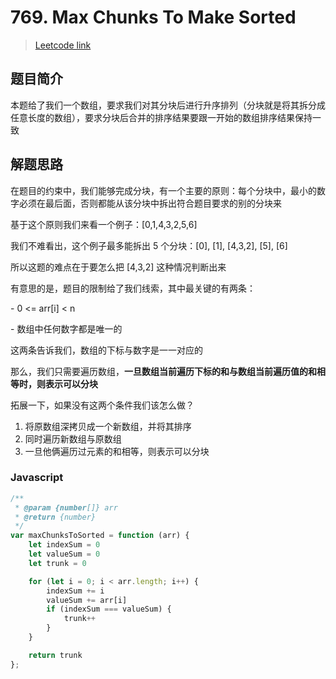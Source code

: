 # 769. Max Chunks To Make Sorted

> [Leetcode link](https://leetcode.com/problems/max-chunks-to-make-sorted/)

## 题目简介

本题给了我们一个数组，要求我们对其分块后进行升序排列（分块就是将其拆分成任意长度的数组），要求分块后合并的排序结果要跟一开始的数组排序结果保持一致



## 解题思路

在题目的约束中，我们能够完成分块，有一个主要的原则：每个分块中，最小的数字必须在最后面，否则都能从该分块中拆出符合题目要求的别的分块来



基于这个原则我们来看一个例子：[0,1,4,3,2,5,6]

我们不难看出，这个例子最多能拆出 5 个分块：[0], [1], [4,3,2], [5], [6]

所以这题的难点在于要怎么把 [4,3,2] 这种情况判断出来



有意思的是，题目的限制给了我们线索，其中最关键的有两条：

\- 0 <= arr[i] < n

\- 数组中任何数字都是唯一的



这两条告诉我们，数组的下标与数字是一一对应的

那么，我们只需要遍历数组，**一旦数组当前遍历下标的和与数组当前遍历值的和相等时，则表示可以分块**



拓展一下，如果没有这两个条件我们该怎么做？

1. 将原数组深拷贝成一个新数组，并将其排序
2. 同时遍历新数组与原数组
3. 一旦他俩遍历过元素的和相等，则表示可以分块

### Javascript

```js
/**
 * @param {number[]} arr
 * @return {number}
 */
var maxChunksToSorted = function (arr) {
    let indexSum = 0
    let valueSum = 0
    let trunk = 0

    for (let i = 0; i < arr.length; i++) {
        indexSum += i
        valueSum += arr[i]
        if (indexSum === valueSum) {
            trunk++
        }
    }

    return trunk
};
```

